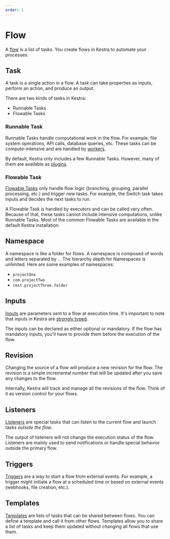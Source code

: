 ```yaml
---
order: 1
---
```


# Flow

A [flow](../developer-guide/flow) is a list of tasks. You create flows in Kestra to automate your processes.


## Task

A task is a single action in a flow. A task can take properties as inputs, perform an action, and produce an output.

There are two kinds of tasks in Kestra:
- Runnable Tasks 
- Flowable Tasks


### Runnable Task 

Runnable Tasks handle computational work in the flow. For example, file system operations, API calls, database queries, etc. These tasks can be compute-intensive and are handled by [workers](../architecture/#worker). 

By default, Kestra only includes a few Runnable Tasks. However, many of them are available as [plugins](../../plugins/).


### Flowable Task

[Flowable Tasks](../developer-guide/flowable) only handle flow logic (branching, grouping, parallel processing, etc.) and trigger new tasks. For example, the Switch task takes inputs and decides the next tasks to run. 

A Flowable Task is handled by executors and can be called very often. Because of that, these tasks cannot include intensive computations, unlike Runnable Tasks. Most of the common Flowable Tasks are available in the default Kestra installation. 


## Namespace

A namespace is like a folder for flows. A namespace is composed of words and letters separated by `.`. The hierarchy depth for Namespaces is unlimited. Here are some examples of namespaces:
- `projectOne`
- `com.projectTwo`
- `test.projectThree.folder`


## Inputs 

[Inputs](../developer-guide/inputs) are parameters sent to a flow at execution time. It's important to note that inputs in Kestra are [strongly typed](../developer-guide/inputs/#input-types).

The inputs can be declared as either optional or mandatory. If the flow has mandatory inputs, you'll have to provide them before the execution of the flow. 


## Revision

Changing the source of a flow will produce a new revision for the flow. The revision is a simple incremental number that will be updated after you save any changes to the flow. 

Internally, Kestra will track and manage all the revisions of the flow. Think of it as version control for your flows. 


## Listeners

[Listeners](../developer-guide/listeners) are special tasks that can listen to the current flow and launch tasks *outside the flow*.

The output of listeners will not change the execution status of the flow. Listeners are mainly used to send notifications or handle special behavior outside the primary flow.


## Triggers

[Triggers](../developer-guide/triggers) are a way to start a flow from external events. For example, a trigger might initiate a flow at a scheduled time or based on external events (webhooks, file creation, etc.).


## Templates

[Templates](../developer-guide/templates) are lists of tasks that can be shared between flows. You can define a template and call it from other flows. Templates allow you to share a list of tasks and keep them updated without changing all flows that use them.
